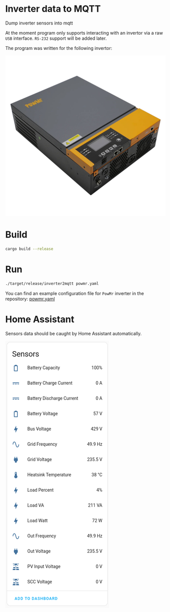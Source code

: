 # Inverter data to MQTT
Dump inverter sensors into mqtt

At the moment program only supports interacting with an invertor via a raw `USB` interface. `RS-232` support will be added later.

The program was written for the following invertor:

![PowMr 5KVA 48V](img/POWMR-5KVA-48V.webp)

# Build

```bash
cargo build --release
```

# Run

```bash
./target/release/inverter2mqtt powmr.yaml
```

You can find an example configuration file for `PowMr` inverter in the repository: [powmr.yaml](https://github.com/anti-social/inverter2mqtt/blob/master/powmr.yaml)

# Home Assistant

Sensors data should be caught by Home Assistant automatically.

![Home Assistant Sensors](img/hass-sensors.png)
